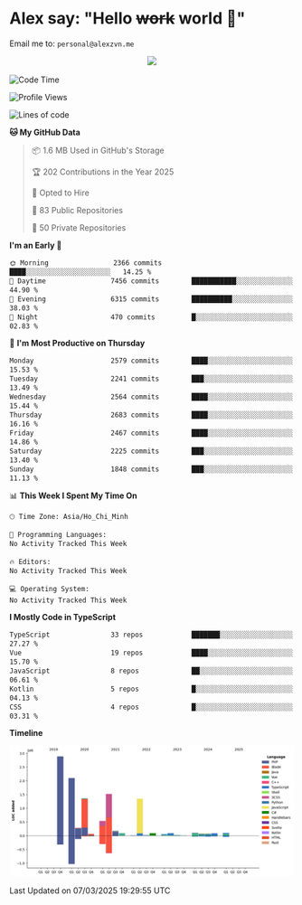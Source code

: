 # Alex say: "Hello ~~work~~ world 🐾"
Email me to: `personal@alexzvn.me`


<p align=center>
  <a href="https://skillicons.dev">
    <img src="https://skillicons.dev/icons?i=ts,js,php,nodejs,bun,vue,nuxt,react,svelte,tauri,laravel,rust,mongodb,docker,electron,redis,rabbitmq,tailwind,git,cloudflare,elysia,mysql,nginx,rollupjs,sentry,ubuntu,yarn,html,css,vite" />
  </a>
</p>

<!--START_SECTION:waka-->
![Code Time](http://img.shields.io/badge/Code%20Time-1%2C066%20hrs%2055%20mins-blue)

![Profile Views](http://img.shields.io/badge/Profile%20Views-0-blue)

![Lines of code](https://img.shields.io/badge/From%20Hello%20World%20I%27ve%20Written-11.0%20million%20lines%20of%20code-blue)

**🐱 My GitHub Data** 

> 📦 1.6 MB Used in GitHub's Storage 
 > 
> 🏆 202 Contributions in the Year 2025
 > 
> 💼 Opted to Hire
 > 
> 📜 83 Public Repositories 
 > 
> 🔑 50 Private Repositories 
 > 
**I'm an Early 🐤** 

```text
🌞 Morning                2366 commits        ████░░░░░░░░░░░░░░░░░░░░░   14.25 % 
🌆 Daytime                7456 commits        ███████████░░░░░░░░░░░░░░   44.90 % 
🌃 Evening                6315 commits        ██████████░░░░░░░░░░░░░░░   38.03 % 
🌙 Night                  470 commits         █░░░░░░░░░░░░░░░░░░░░░░░░   02.83 % 
```
📅 **I'm Most Productive on Thursday** 

```text
Monday                   2579 commits        ████░░░░░░░░░░░░░░░░░░░░░   15.53 % 
Tuesday                  2241 commits        ███░░░░░░░░░░░░░░░░░░░░░░   13.49 % 
Wednesday                2564 commits        ████░░░░░░░░░░░░░░░░░░░░░   15.44 % 
Thursday                 2683 commits        ████░░░░░░░░░░░░░░░░░░░░░   16.16 % 
Friday                   2467 commits        ████░░░░░░░░░░░░░░░░░░░░░   14.86 % 
Saturday                 2225 commits        ███░░░░░░░░░░░░░░░░░░░░░░   13.40 % 
Sunday                   1848 commits        ███░░░░░░░░░░░░░░░░░░░░░░   11.13 % 
```


📊 **This Week I Spent My Time On** 

```text
🕑︎ Time Zone: Asia/Ho_Chi_Minh

💬 Programming Languages: 
No Activity Tracked This Week

🔥 Editors: 
No Activity Tracked This Week

💻 Operating System: 
No Activity Tracked This Week
```

**I Mostly Code in TypeScript** 

```text
TypeScript               33 repos            ███████░░░░░░░░░░░░░░░░░░   27.27 % 
Vue                      19 repos            ████░░░░░░░░░░░░░░░░░░░░░   15.70 % 
JavaScript               8 repos             ██░░░░░░░░░░░░░░░░░░░░░░░   06.61 % 
Kotlin                   5 repos             █░░░░░░░░░░░░░░░░░░░░░░░░   04.13 % 
CSS                      4 repos             █░░░░░░░░░░░░░░░░░░░░░░░░   03.31 % 
```



**Timeline**

![Lines of Code chart](https://raw.githubusercontent.com/alexzvn/alexzvn/main/assets/bar_graph.png)


 Last Updated on 07/03/2025 19:29:55 UTC
<!--END_SECTION:waka-->
